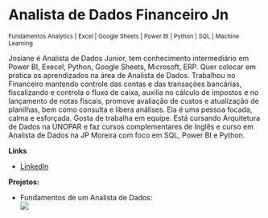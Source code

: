 # Analista de Dados Financeiro Jn 
<sub> Fundamentos Analytics | Excel | Google Sheets | Power BI | Python | SQL | Machine Learning </sub>

Josiane é Analista de Dados Junior, tem conhecimento intermediário em Power BI, Execel, Python, Google Sheets, Microsoft, ERP. 
Quer colocar em pratica os aprendizados na área de Analista de Dados.
Trabalhou no Financeiro mantendo controle das contas e das transações bancárias, fiscalizando e controla o fluxo de caixa, auxilia no cálculo de impostos e no lançamento de notas fiscais, promove avaliação de custos e atualização de planilhas, bem como consulta e libera análises.
Ela é uma pessoa focada, calma e esforçada. Gosta de trabalha em equipe.
Está cursando Arquitetura de Dados na UNOPAR e faz cursos complementares de Inglês e curso em Analista de Dados na JP Moreira com foco em SQL, Power BI e Python.

**Links**
* [LinkedIn](https://www.linkedin.com/in/josianelqlima) 

**Projetos:**
* Fundamentos de um Analista de Dados: 
<br>[![](https://skillicons.dev/icons?i=html,css,sass,js,github,ps,python)]()
